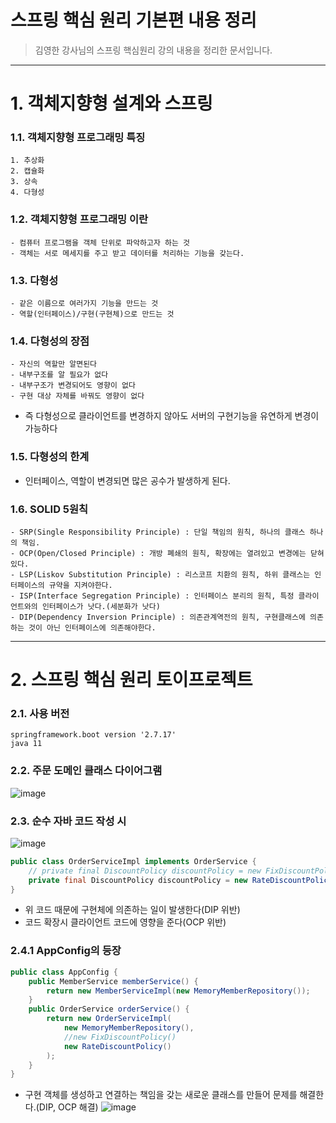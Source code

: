 # 스프링 핵심 원리 기본편 내용 정리
> 김영한 강사님의 스프링 핵심원리 강의 내용을 정리한 문서입니다.
***

# 1. 객체지향형 설계와 스프링
### 1.1. 객체지향형 프로그래밍 특징 
    1. 추상화
    2. 캡슐화
    3. 상속
    4. 다형성

### 1.2. 객체지향형 프로그래밍 이란
    - 컴퓨터 프로그램을 객체 단위로 파악하고자 하는 것
    - 객체는 서로 메세지를 주고 받고 데이터를 처리하는 기능을 갖는다.

### 1.3. 다형성
    - 같은 이름으로 여러가지 기능을 만드는 것
    - 역할(인터페이스)/구현(구현체)으로 만드는 것

### 1.4. 다형성의 장점
    - 자신의 역할만 알면된다
    - 내부구조를 알 필요가 없다
    - 내부구조가 변경되어도 영향이 없다
    - 구현 대상 자체를 바꿔도 영향이 없다
* 즉 다형성으로 클라이언트를 변경하지 않아도 서버의 구현기능을 유연하게 변경이 가능하다


### 1.5. 다형성의 한계
- 인터페이스, 역할이 변경되면 많은 공수가 발생하게 된다.

### 1.6. SOLID 5원칙
    - SRP(Single Responsibility Principle) : 단일 책임의 원칙, 하나의 클래스 하나의 책임.
    - OCP(Open/Closed Principle) : 개방 폐쇄의 원칙, 확장에는 열려있고 변경에는 닫혀있다.
    - LSP(Liskov Substitution Principle) : 리스코프 치환의 원칙, 하위 클래스는 인터페이스의 규약을 지켜야한다.
    - ISP(Interface Segregation Principle) : 인터페이스 분리의 원칙, 특정 클라이언트와의 인터페이스가 낫다.(세분화가 낫다)
    - DIP(Dependency Inversion Principle) : 의존관계역전의 원칙, 구현클래스에 의존하는 것이 아닌 인터페이스에 의존해야한다. 

***
# 2. 스프링 핵심 원리 토이프로젝트
### 2.1. 사용 버전
    springframework.boot version '2.7.17'
    java 11

### 2.2. 주문 도메인 클래스 다이어그램
![image](https://github.com/helloJosh/spring-basic-study/assets/37134368/9f75b142-e848-4911-abd5-7d7ddc14fd3e)

### 2.3. 순수 자바 코드 작성 시
![image](https://github.com/helloJosh/spring-basic-study/assets/37134368/b1991a1d-a7fd-4346-ad24-6470ca0614ac)
```java
public class OrderServiceImpl implements OrderService {
    // private final DiscountPolicy discountPolicy = new FixDiscountPolicy();
    private final DiscountPolicy discountPolicy = new RateDiscountPolicy();
}
```
* 위 코드 때문에 구현체에 의존하는 일이 발생한다(DIP 위반)
* 코드 확장시 클라이언트 코드에 영향을 준다(OCP 위반)

### 2.4.1 AppConfig의 등장
```java
public class AppConfig {
    public MemberService memberService() {
        return new MemberServiceImpl(new MemoryMemberRepository());
    }
    public OrderService orderService() {
        return new OrderServiceImpl(
            new MemoryMemberRepository(),
            //new FixDiscountPolicy()
            new RateDiscountPolicy()
        );
    }
}
```
* 구현 객체를 생성하고 연결하는 책임을 갖는 새로운 클래스를 만들어 문제를 해결한다.(DIP, OCP 해결)
![image](https://github.com/helloJosh/spring-basic-study/assets/37134368/526eefd2-2577-448c-a607-028135bcfbbc)
